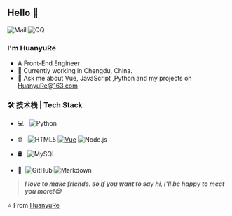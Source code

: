 ## Hello 👋
![Mail](https://img.shields.io/badge/-HuanyuRe@163.com-c14438?style=flat&logo=gmail&logoColor=white&link=mailto:HuanyuRe@163.com)
![QQ](https://img.shields.io/badge/QQ-1298711060-red.svg "QQ")



### I'm HuanyuRe

- A Front-End Engineer
- 🌱 Currently working in Chengdu, China.
- 💬 Ask me about Vue, JavaScript ,Python and my projects on [HuanyuRe@163.com](mailto:HuanyuRe@163.com)

### 🛠 技术栈 | Tech Stack

- 💻 &#160; ![Python](https://img.shields.io/badge/-NestJS-333333?style=flat&logo=NestJS&logoColor=red)
- 🌐 &#160; ![HTML5](https://img.shields.io/badge/-HTML5-333333?style=flat&logo=HTML5)
[![Vue](https://img.shields.io/badge/-Vue.js-42b883?style=flat&logo=data:image/svg+xml;base64,PHN2ZyByb2xlPSJpbWciIHZpZXdCb3g9IjAgMCAyNCAyNCIgeG1sbnM9Imh0dHA6Ly93d3cudzMub3JnLzIwMDAvc3ZnIj48dGl0bGU+VnVlLmpzPC90aXRsZT48cGF0aCBkPSJNMjQsMS42MUgxNC4wNkwxMiw1LjE2LDkuOTQsMS42MUgwTDEyLDIyLjM5Wk0xMiwxNC4wOCw1LjE2LDIuMjNIOUw5LDYuNDFsMi40MS00LjE4aDQuNDNaIi8+PC9zdmc+)](https://vuejs.org/)
![Node.js](https://img.shields.io/badge/-Node.js-43853d?style=flat&logo=data:image/svg+xml;base64,PHN2ZyByb2xlPSJpbWciIHZpZXdCb3g9IjAgMCAyNCAyNCIgeG1sbnM9Imh0dHA6Ly93d3cudzMub3JnLzIwMDAvc3ZnIj48dGl0bGU+Tm9kZS5qczwvdGl0bGU+PHBhdGggZD0iTTEyIDBjLS4zMjEgMC0uNjQxLjA4NC0uOTIyLjI0N2wtMi45MzYtMS43MzdjLS40MzguMjQ1LS4yMjQuMzMyLS4wOC4zODNjLjU4NS4yMDMuNzAzLjI1LjEuNjA0Yy4wNjUuMDM3LjE1MS4wMjMuMjE4LS4wMTdsMi4yNTYtMS4zMzlDOS4xMTIgMCA5LjIwNiAwIDAgMTIuM2MuMDgyLS4wNDcuMTAzLS4xNDEuMDQ4LS4yMzUuMDYtLjAwNy4xNDguMDA3LjIzOC4wMjQyTDIgTTEyIDE0LjA4IDUuMTYgMi4yM0g5TDUgOS4yNzNINk4gNi40MWwyLjQxLTQuMThaIi8+PC9zdmc+)


- 🛢 &#160; ![MySQL](https://img.shields.io/badge/-MySQL-333333?style=flat&logo=mysql)
- 🔧 &#160;![GitHub](https://img.shields.io/badge/-GitHub-333333?style=flat&logo=github)
  ![Markdown](https://img.shields.io/badge/-Markdown-333333?style=flat&logo=markdown)

> ***I love to make friends. so if you want to say hi, I'll be happy to meet you more!😊***

⭐️ From [HuanyuRe](https://github.com/HuanyuRe)
